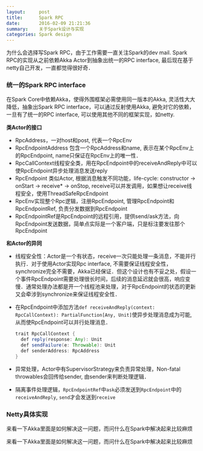 ```yaml
---
layout:     post
title:      Spark RPC
date:       2016-02-09 21:21:36
summary:    关于Spark设计与实现
categories: Spark design
---
```


为什么会选择写Spark RPC，由于工作需要一直关注Spark的dev mail. Spark RPC的实现从之前依赖Akka Actor到抽象出统一的RPC interface, 最后现在基于netty自己开发，一直都觉得很好奇．

### 统一的Spark RPC interface

在Spark Core中依赖Akka，使得外围框架必需使用同一版本的Akka, 灵活性大大降低，抽象出Spark RPC interface，可以通过反射使用Akka, 避免对它的依赖，一旦有了统一的RPC interface, 可以使用其他不同的框架实现，如netty.

**类Actor的接口**

* RpcAddress，一对host和post, 代表一个RpcEnv
* RpcEndpointAddress 包含一个RpcAddress和name, 表示在某个RpcEnv上的RpcEndpoint, name只保证在RpcEnv上的唯一性．
* RpcCallContext线程安全类，用在RpcEndpoint中的receiveAndReply中可以使RpcEndpoint异步处理消息发送reply
* RpcEndpoint 类似Actor, 根据消息触发不同功能，life-cycle: constructor -> onStart -> receive* -> onStop, receive可以并发调用，如果想让receive线程安全，使用ThreadSafeRpcEndpoint
* RpcEnv实现整个Rpc逻辑，注册RpcEndpoint, 管理RpcEndpoint和RpcEndpointRef, 负责分发数据到RpcEndpoint
* RpcEndpointRef是RpcEndpoint的远程引用，提供send/ask方法，向RpcEndpoint发送数据，简单点实际是一个客户端，只是标注要发往那个RpcEndpoint

**和Actor的异同**

* 线程安全性：Actor是一个有状态，receive一次只能处理一条消息，不能并行执行．对于使用Actor实现Rpc interface, 不需要保证线程安全性，synchronize完全不需要，Akka已经保证．但这个设计也有不妥之处，假设一个事件RpcEndpoint需要处理很长时间，后续的消息延迟就会很高，响应变慢．通常处理办法都是开一个线程池来处理，对于RpcEndpoint的状态的更新又会牵涉到synchronize来保证线程安全性．
* 在RpcEndpoint中添加方法```def receiveAndReply(context: RpcCallContext): PartialFunction[Any, Unit]```使异步处理消息成为可能, 从而使RpcEndpoint可以并行处理消息． 

    ~~~java
    trait RpcCallContext {
      def reply(response: Any): Unit
      def sendFailure(e: Throwable): Unit
      def senderAddress: RpcAddress
    }
    ~~~
* 异常处理，Actor中有SupervisorStrategy来负责异常处理，Non-fatal throwables会回传给sender, 由sender来判断处理逻辑．
* 隔离事件处理逻辑，`RpcEndpointRef`中`ask`必须发送到`RpcEndpoint`中的`receiveAndReply`, `send`才会发送到`receive`

### Netty具体实现






来看一下Akka里面是如何解决这一问题，而问什么在Spark中解决起来比较麻烦






来看一下Akka里面是如何解决这一问题，而问什么在Spark中解决起来比较麻烦



